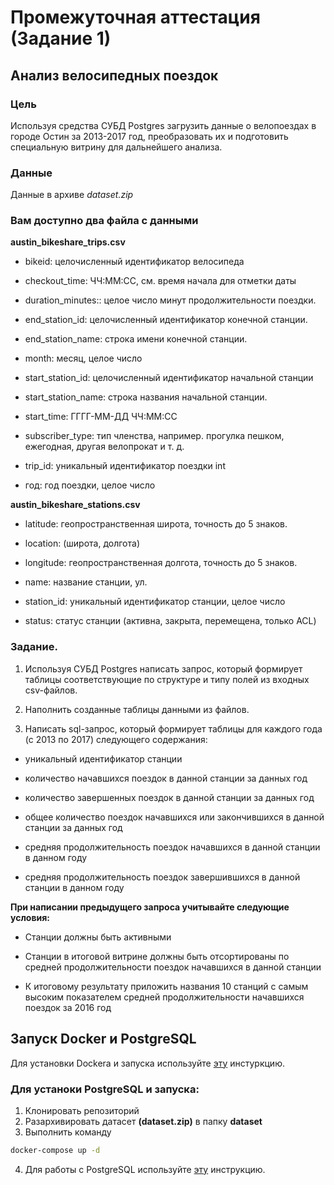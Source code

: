 # Промежуточная аттестация (Задание 1)

## Анализ велосипедных поездок

### Цель

Используя средства СУБД Postgres загрузить данные о велопоездах в городе Остин за 2013-2017 год, преобразовать их и подготовить специальную витрину для дальнейшего анализа.

### Данные

Данные в архиве *dataset.zip*

### Вам доступно два файла с данными

**austin_bikeshare_trips.csv**

- bikeid: целочисленный идентификатор велосипеда

- checkout_time: ЧЧ:ММ:СС, см. время начала для отметки даты

- duration_minutes:: целое число минут продолжительности поездки.

- end_station_id: целочисленный идентификатор конечной станции.

- end_station_name: строка имени конечной станции.

- month: месяц, целое число

- start_station_id: целочисленный идентификатор начальной станции

- start_station_name: строка названия начальной станции.

- start_time: ГГГГ-ММ-ДД ЧЧ:ММ:СС

- subscriber_type: тип членства, например. прогулка пешком, ежегодная, другая велопрокат и т. д.

- trip_id: уникальный идентификатор поездки int

- год: год поездки, целое число

**austin_bikeshare_stations.csv**

- latitude: геопространственная широта, точность до 5 знаков.

- location: (широта, долгота)

- longitude: геопространственная долгота, точность до 5 знаков.

- name: название станции, ул.

- station_id: уникальный идентификатор станции, целое число

- status: статус станции (активна, закрыта, перемещена, только ACL)

### Задание.

1. Используя СУБД Postgres написать запрос, который формирует таблицы соответствующие по структуре и типу полей из входных csv-файлов.

2. Наполнить созданные таблицы данными из файлов.

3. Написать sql-запрос, который формирует таблицы для каждого года (с 2013 по 2017) следующего содержания:

- уникальный идентификатор станции

- количество начавшихся поездок в данной станции за данных год

- количество завершенных поездок в данной станции за данных год

- общее количество поездок начавшихся или закончившихся в данной станции за данных год

- средняя продолжительность поездок начавшихся в данной станции в данном году

- средняя продолжительность поездок завершившихся в данной станции в данном году

**При написании предыдущего запроса учитывайте следующие условия:**

- Станции должны быть активными

- Станции в итоговой витрине должны быть отсортированы по средней продолжительности поездок начавшихся в данной станции

- К итоговому результату приложить названия 10 станций с самым высоким показателем средней продолжительности начавшихся поездок за 2016 год

## Запуск Docker и PostgreSQL

Для установки Dockera и запуска используйте [эту](https://github.com/Rastorguev763/docker_example) инстуркцию.

### Для устаноки PostgreSQL и запуска:

1. Клонировать репозиторий
2. Разархивировать датасет **(dataset.zip)** в папку **dataset**
3. Выполнить команду

```bash
docker-compose up -d
```

4. Для работы с PostgreSQL используйте [эту](https://github.com/Rastorguev763/docker_example/tree/master#шаг-4-запуск-контейнера-postgresql-с-помощью-docker-compose) инструкцию.
